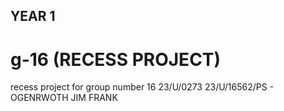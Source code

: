 ## YEAR 1

# g-16 (RECESS PROJECT)
recess project for group number 16
23/U/0273
23/U/16562/PS - OGENRWOTH JIM FRANK
